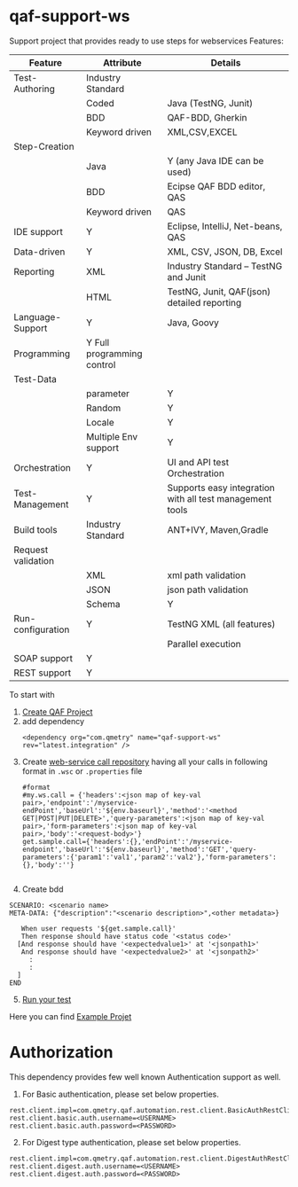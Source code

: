 # qaf-support-ws
 Support project that provides ready to use steps for webservices 
 Features:

 | Feature	|Attribute	|Details|
 |---------|----------|--------|
 |Test-Authoring	|	Industry Standard||
 |	|Coded	|Java (TestNG, Junit)|
 ||		BDD |	QAF-BDD, Gherkin||	
 ||		Keyword driven	|XML,CSV,EXCEL||
 | Step-Creation	|||
 ||Java	|Y (any Java IDE can be used)|
 ||BDD	| Ecipse QAF BDD editor, QAS|
 ||Keyword driven|	QAS||
 |IDE support	|	Y | Eclipse, IntelliJ, Net-beans, QAS||
 |Data-driven		|Y |XML, CSV, JSON, DB, Excel|
 |Reporting		|XML	|Industry Standard – TestNG and Junit|
 ||HTML |TestNG, Junit, QAF(json) detailed reporting|
 |Language-Support|Y|Java, Goovy|
 |Programming|Y		Full programming control|
 |Test-Data|||
 ||parameter|Y|
 ||Random|	Y|
 ||Locale	|Y|
 ||	Multiple Env support|	Y|
 |Orchestration|Y|		UI and API test Orchestration|
 |Test-Management|Y|		Supports easy integration with all test management tools|
 |Build tools	|Industry Standard|	ANT+IVY, Maven,Gradle|
 |Request validation|||
 ||XML	|xml path validation|
 ||JSON	|json path validation|
 ||Schema|	Y|
 |Run-configuration|Y|		TestNG XML (all features)|
 |||Parallel execution|
 |SOAP support	|Y||
 |REST support		|Y||

 To start with 
 1. [Create QAF Project](https://qmetry.github.io/qaf/latest/create_test_project.html)
 2. add dependency
    ```
    <dependency org="com.qmetry" name="qaf-support-ws" rev="latest.integration" />
    
    ```
 3. Create [web-service call repository](https://github.com/qmetry/qaf-support-ws/wiki/Request-Call-Repository) having all your calls in following format in `.wsc` or `.properties` file
    ``` properties
    #format
    #my.ws.call = {'headers':<json map of key-val pair>,'endpoint':'/myservice-endPoint','baseUrl':'${env.baseurl}','method':'<method GET|POST|PUT|DELETE>','query-parameters':<json map of key-val pair>,'form-parameters':<json map of key-val pair>,'body':'<request-body>'}
    get.sample.call={'headers':{},'endPoint':'/myservice-endpoint','baseUrl':'${env.baseurl}','method':'GET','query-parameters':{'param1':'val1','param2':'val2'},'form-parameters':{},'body':''}
    
    
    ```
  4. Create bdd
   ```
   SCENARIO: <scenario name>
   META-DATA: {"description":"<scenario description>",<other metadata>}

      When user requests '${get.sample.call}'
      Then response should have status code '<status code>'
     [And response should have '<expectedvalue1>' at '<jsonpath1>'
      And response should have '<expectedvalue2>' at '<jsonpath2>'
        :
        :
     ]  
   END
   ```
   
 5. [Run your test](https://github.com/qmetry/qaf-step-by-step-tutorial/wiki/Exercise-3-Run-Your-First-Test)
 
 Here you can find [Example Projet](https://github.com/qmetry/WebServiceWithWebAutomation-Sample)
 
# Authorization

 This dependency provides few well known Authentication support as well.
 
1. For Basic authentication, please set below properties.
 
 ```
 rest.client.impl=com.qmetry.qaf.automation.rest.client.BasicAuthRestClient
 rest.client.basic.auth.username=<USERNAME>
 rest.client.basic.auth.password=<PASSWORD>
 ```
2. For Digest type authentication, please set below properties.
 
 ```
 rest.client.impl=com.qmetry.qaf.automation.rest.client.DigestAuthRestClient
 rest.client.digest.auth.username=<USERNAME>
 rest.client.digest.auth.password=<PASSWORD>
 ```
